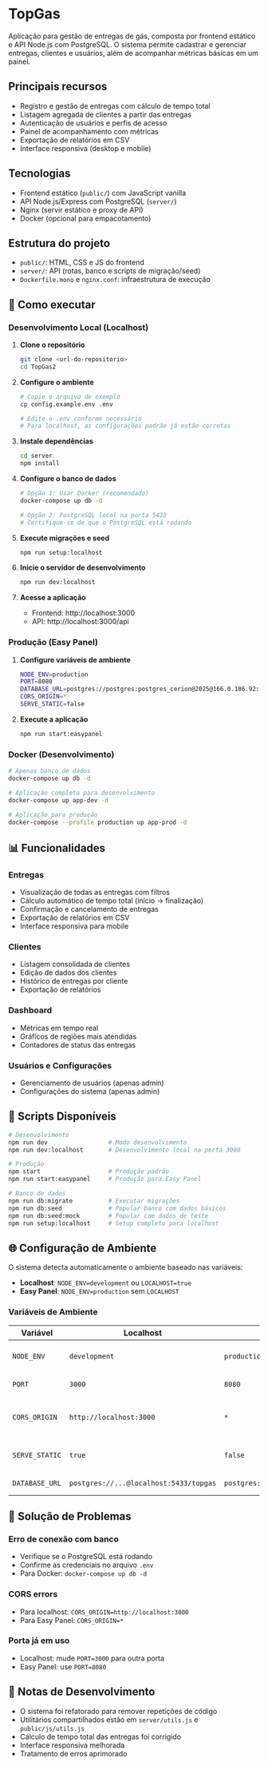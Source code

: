 # TopGas

Aplicação para gestão de entregas de gás, composta por frontend estático e API Node.js com PostgreSQL. O sistema permite cadastrar e gerenciar entregas, clientes e usuários, além de acompanhar métricas básicas em um painel.

## Principais recursos
- Registro e gestão de entregas com cálculo de tempo total
- Listagem agregada de clientes a partir das entregas
- Autenticação de usuários e perfis de acesso
- Painel de acompanhamento com métricas
- Exportação de relatórios em CSV
- Interface responsiva (desktop e mobile)

## Tecnologias
- Frontend estático (`public/`) com JavaScript vanilla
- API Node.js/Express com PostgreSQL (`server/`)
- Nginx (servir estático e proxy de API)
- Docker (opcional para empacotamento)

## Estrutura do projeto
- `public/`: HTML, CSS e JS do frontend
- `server/`: API (rotas, banco e scripts de migração/seed)
- `Dockerfile.mono` e `nginx.conf`: infraestrutura de execução

## 🚀 Como executar

### Desenvolvimento Local (Localhost)

1. **Clone o repositório**
   ```bash
   git clone <url-do-repositorio>
   cd TopGas2
   ```

2. **Configure o ambiente**
   ```bash
   # Copie o arquivo de exemplo
   cp config.example.env .env
   
   # Edite o .env conforme necessário
   # Para localhost, as configurações padrão já estão corretas
   ```

3. **Instale dependências**
   ```bash
   cd server
   npm install
   ```

4. **Configure o banco de dados**
   ```bash
   # Opção 1: Usar Docker (recomendado)
   docker-compose up db -d
   
   # Opção 2: PostgreSQL local na porta 5433
   # Certifique-se de que o PostgreSQL está rodando
   ```

5. **Execute migrações e seed**
   ```bash
   npm run setup:localhost
   ```

6. **Inicie o servidor de desenvolvimento**
   ```bash
   npm run dev:localhost
   ```

7. **Acesse a aplicação**
   - Frontend: http://localhost:3000
   - API: http://localhost:3000/api

### Produção (Easy Panel)

1. **Configure variáveis de ambiente**
   ```bash
   NODE_ENV=production
   PORT=8080
   DATABASE_URL=postgres://postgres:postgres_cerion@2025@166.0.186.92:5432/postgres_rabbitmq
   CORS_ORIGIN=*
   SERVE_STATIC=false
   ```

2. **Execute a aplicação**
   ```bash
   npm run start:easypanel
   ```

### Docker (Desenvolvimento)

```bash
# Apenas banco de dados
docker-compose up db -d

# Aplicação completa para desenvolvimento
docker-compose up app-dev -d

# Aplicação para produção
docker-compose --profile production up app-prod -d
```

## 📊 Funcionalidades

### Entregas
- Visualização de todas as entregas com filtros
- Cálculo automático de tempo total (início → finalização)
- Confirmação e cancelamento de entregas
- Exportação de relatórios em CSV
- Interface responsiva para mobile

### Clientes
- Listagem consolidada de clientes
- Edição de dados dos clientes
- Histórico de entregas por cliente
- Exportação de relatórios

### Dashboard
- Métricas em tempo real
- Gráficos de regiões mais atendidas
- Contadores de status das entregas

### Usuários e Configurações
- Gerenciamento de usuários (apenas admin)
- Configurações do sistema (apenas admin)

## 🔧 Scripts Disponíveis

```bash
# Desenvolvimento
npm run dev                 # Modo desenvolvimento
npm run dev:localhost       # Desenvolvimento local na porta 3000

# Produção
npm start                   # Produção padrão
npm run start:easypanel     # Produção para Easy Panel

# Banco de dados
npm run db:migrate          # Executar migrações
npm run db:seed             # Popular banco com dados básicos
npm run db:seed:mock        # Popular com dados de teste
npm run setup:localhost     # Setup completo para localhost
```

## 🌐 Configuração de Ambiente

O sistema detecta automaticamente o ambiente baseado nas variáveis:

- **Localhost**: `NODE_ENV=development` ou `LOCALHOST=true`
- **Easy Panel**: `NODE_ENV=production` sem `LOCALHOST`

### Variáveis de Ambiente

| Variável | Localhost | Easy Panel | Descrição |
|----------|-----------|------------|-----------|
| `NODE_ENV` | `development` | `production` | Ambiente de execução |
| `PORT` | `3000` | `8080` | Porta do servidor |
| `CORS_ORIGIN` | `http://localhost:3000` | `*` | Origem permitida para CORS |
| `SERVE_STATIC` | `true` | `false` | Servir arquivos estáticos |
| `DATABASE_URL` | `postgres://...@localhost:5433/topgas` | `postgres://...@166.0.186.92:5432/postgres_rabbitmq` | URL do banco |

## 🐛 Solução de Problemas

### Erro de conexão com banco
- Verifique se o PostgreSQL está rodando
- Confirme as credenciais no arquivo `.env`
- Para Docker: `docker-compose up db -d`

### CORS errors
- Para localhost: `CORS_ORIGIN=http://localhost:3000`
- Para Easy Panel: `CORS_ORIGIN=*`

### Porta já em uso
- Localhost: mude `PORT=3000` para outra porta
- Easy Panel: use `PORT=8080`

## 📝 Notas de Desenvolvimento

- O sistema foi refatorado para remover repetições de código
- Utilitários compartilhados estão em `server/utils.js` e `public/js/utils.js`
- Cálculo de tempo total das entregas foi corrigido
- Interface responsiva melhorada
- Tratamento de erros aprimorado

